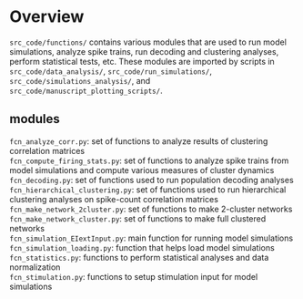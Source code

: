 # Overview

`src_code/functions/` contains various modules that are used to run model simulations, analyze spike trains, run decoding and clustering analyses, perform statistical tests, etc. These modules are imported by scripts in `src_code/data_analysis/`, `src_code/run_simulations/`, `src_code/simulations_analysis/`, and `src_code/manuscript_plotting_scripts/`.


## modules

`fcn_analyze_corr.py`: set of functions to analyze results of clustering correlation matrices  
`fcn_compute_firing_stats.py`: set of functions to analyze spike trains from model simulations and compute various measures of cluster dynamics  
`fcn_decoding.py`: set of functions used to run population decoding analyses  
`fcn_hierarchical_clustering.py`: set of functions used to run hierarchical clustering analyses on spike-count correlation matrices  
`fcn_make_network_2cluster.py`: set of functions to make 2-cluster networks  
`fcn_make_network_cluster.py`: set of functions to make full clustered networks  
`fcn_simulation_EIextInput.py`: main function for running model simulations  
`fcn_simulation_loading.py`: function that helps load model simulations
`fcn_statistics.py`: functions to perform statistical analyses and data normalization  
`fcn_stimulation.py`: functions to setup stimulation input for model simulations



